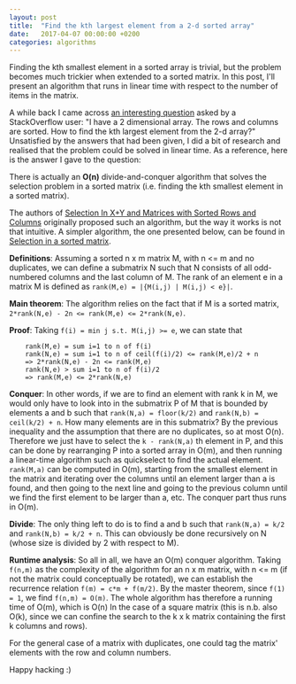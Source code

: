 ```yaml
---
layout: post
title:  "Find the kth largest element from a 2-d sorted array"
date:   2017-04-07 00:00:00 +0200
categories: algorithms
---
```

Finding the kth smallest element in a sorted array is trivial, but the problem becomes much trickier when extended to a sorted matrix. In this post, I'll present an algorithm that runs in linear time with respect to the number of items in the matrix.

A while back I came across [an interesting question](https://stackoverflow.com/questions/5940420/find-kth-largest-element-from-a-2-d-sorted-array/27194814#27194814) asked by a StackOverflow user: "I have a 2 dimensional array. The rows and columns are sorted. How to find the kth largest element from the 2-d array?" Unsatisfied by the answers that had been given, I did a bit of research and realised that the problem could be solved in linear time. As a reference, here is the answer I gave to the question:

There is actually an **O(n)** divide-and-conquer algorithm that solves the selection problem in a sorted matrix (i.e. finding the kth smallest element in a sorted matrix).

The authors of [Selection In X+Y and Matrices with Sorted Rows and Columns][1] originally proposed such an algorithm, but the way it works is not that intuitive. A simpler algorithm, the one presented below, can be found in [Selection in a sorted matrix][2].

**Definitions**: Assuming a sorted n x m matrix M, with n <= m and no duplicates, we can define a submatrix N such that N consists of all odd-numbered columns and the last column of M. The rank of an element e in a matrix M is defined as `rank(M,e) = |{M(i,j) | M(i,j) < e}|`.

**Main theorem**: The algorithm relies on the fact that if M is a sorted matrix, `2*rank(N,e) - 2n <= rank(M,e) <= 2*rank(N,e)`.

**Proof**: Taking `f(i) = min j s.t. M(i,j) >= e`, we can state that

```
    rank(M,e) = sum i=1 to n of f(i)
    rank(N,e) = sum i=1 to n of ceil(f(i)/2) <= rank(M,e)/2 + n
    => 2*rank(N,e) - 2n <= rank(M,e)
    rank(N,e) > sum i=1 to n of f(i)/2
    => rank(M,e) <= 2*rank(N,e)
```

**Conquer**: In other words, if we are to find an element with rank k in M, we would only have to look into in the submatrix P of M that is bounded by elements a and b such that `rank(N,a) = floor(k/2)` and `rank(N,b) = ceil(k/2) + n`. How many elements are in this submatrix? By the previous inequality and the assumption that there are no duplicates, so at most O(n). Therefore we just have to select the `k - rank(N,a)` th element in P, and this can be done by rearranging P into a sorted array in O(m), and then running a linear-time algorithm such as quickselect to find the actual element. `rank(M,a)` can be computed in O(m), starting from the smallest element in the matrix and iterating over the columns until an element larger than a is found, and then going to the next line and going to the previous column until we find the first element to be larger than a, etc. The conquer part thus runs in O(m).

**Divide**:  The only thing left to do is to find a and b such that `rank(N,a) = k/2` and `rank(N,b) = k/2 + n`. This can obviously be done recursively on N (whose size is divided by 2 with respect to M).

**Runtime analysis**: So all in all, we have an O(m) conquer algorithm. Taking `f(n,m)` as the complexity of the algorithm for an n x m matrix, with n <= m (if not the matrix could conceptually be rotated), we can establish the recurrence relation `f(m) = c*m + f(m/2)`. By the master theorem, since `f(1) = 1`, we find `f(n,m) = O(m)`. The whole algorithm has therefore a running time of O(m), which is O(n) In the case of a square matrix (this is n.b. also O(k), since we can confine the search to the k x k matrix containing the first k columns and rows). 

For the general case of a matrix with duplicates, one could tag the matrix' elements with the row and column numbers.

Happy hacking :)

[1]: http://www.cse.yorku.ca/~andy/pubs/X%2BY.pdf
[2]: http://www.chaoxuprime.com/posts/2014-04-02-selection-in-a-sorted-matrix.html